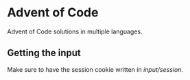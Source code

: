 # Advent of Code
Advent of Code solutions in multiple languages.

## Getting the input
Make sure to have the session cookie written in *input/session*.
